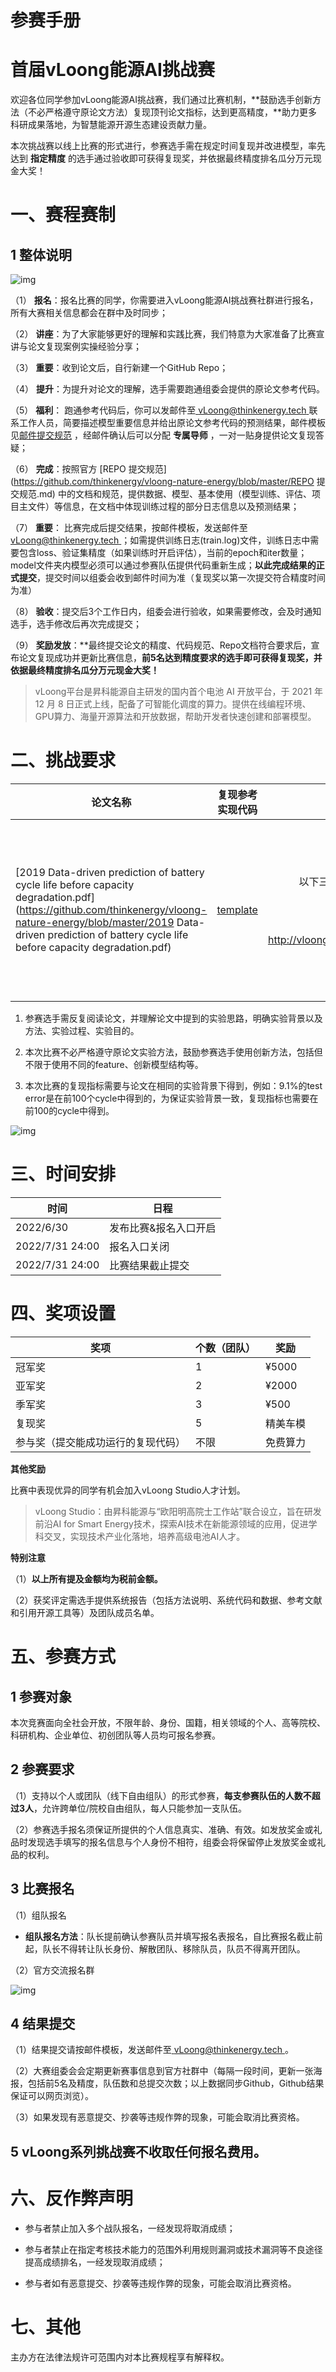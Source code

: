 # 参赛手册

# 首届vLoong能源AI挑战赛

欢迎各位同学参加vLoong能源AI挑战赛，我们通过比赛机制，**鼓励选手创新方法（不必严格遵守原论文方法）复现顶刊论文指标，达到更高精度，**助力更多科研成果落地，为智慧能源开源生态建设贡献力量。

本次挑战赛以线上比赛的形式进行，参赛选手需在规定时间复现并改进模型，率先达到 **指定精度** 的选手通过验收即可获得复现奖，并依据最终精度排名瓜分万元现金大奖！



# 一、赛程赛制

## **1  整体说明**

![img](https://github.com/thinkenergy/vloong-nature-energy/blob/master/static/流程图.jpg)

（1） **报名**：报名比赛的同学，你需要进入vLoong能源AI挑战赛社群进行报名，所有大赛相关信息都会在群中及时同步；

（2） **讲座**：为了大家能够更好的理解和实践比赛，我们特意为大家准备了比赛宣讲与论文复现案例实操经验分享；

（3） **重要**：收到论文后，自行新建一个GitHub Repo；

（4） **提升**：为提升对论文的理解，选手需要跑通组委会提供的原论文参考代码。

（5） **福利**： 跑通参考代码后，你可以发邮件至[ vLoong@thinkenergy.tech ](http://vLoong@thinkenergy.tech)联系工作人员，简要描述模型重要信息并给出原论文参考代码的预测结果，邮件模板见[邮件提交规范](https://github.com/thinkenergy/vloong-nature-energy/blob/master/邮件提交规范.md) ，经邮件确认后可以分配 **专属导师** ，一对一贴身提供论文复现答疑；

（6） **完成**：按照官方  [REPO 提交规范](https://github.com/thinkenergy/vloong-nature-energy/blob/master/REPO 提交规范.md)  中的文档和规范，提供数据、模型、基本使用（模型训练、评估、项目主文件）等信息，在文档中体现训练过程的部分日志信息以及预测结果；

（7） **重要**： 比赛完成后提交结果，按邮件模板，发送邮件至[ vLoong@thinkenergy.tech ](http://vLoong@thinkenergy.tech)；如需提供训练日志(train.log)文件，训练日志中需要包含loss、验证集精度（如果训练时开启评估），当前的epoch和iter数量；model文件夹内模型必须可以通过参赛队伍提供代码重新生成；**以此完成结果的正式提交**，提交时间以组委会收到邮件时间为准（复现奖以第一次提交符合精度时间为准）

（8） **验收**：提交后3个工作日内，组委会进行验收，如果需要修改，会及时通知选手，选手修改后再次完成提交；

（9） **奖励发放**：**最终提交论文的精度、代码规范、Repo文档符合要求后，宣布论文复现成功并更新比赛信息，**前5名达到精度要求的选手即可获得复现奖，并依据最终精度排名瓜分万元现金大奖！**



> vLoong平台是昇科能源自主研发的国内首个电池 AI 开放平台，于 2021 年 12 月 8 日正式上线，配备了可智能化调度的算力。提供在线编程环境、GPU算力、海量开源算法和开放数据，帮助开发者快速创建和部署模型。



# 二、挑战要求

| **论文名称**                                                 | **复现参考实现代码**                                         |                        **复现数据集**                        |                       **复现精度要求**                       |
| ------------------------------------------------------------ | ------------------------------------------------------------ | :----------------------------------------------------------: | :----------------------------------------------------------: |
| [2019 Data-driven prediction of battery cycle life before capacity degradation.pdf](https://github.com/thinkenergy/vloong-nature-energy/blob/master/2019 Data-driven prediction of battery cycle life before capacity degradation.pdf) | [template](https://github.com/thinkenergy/vloong-nature-energy/blob/master/repo_template) | 以下三种数据集使用方式参赛选手可任意选择： <br/> 原作者链接 https://data.matr.io/1 <br/> 腾讯微云链接  <br/> vLoong算力平台链接 http://vloong.thinkenergy.tech/data/datasets/custom/154 | MAPE≤10% （注：第4步“跑通参考代码”无精度要求；评选“复现奖”、“季军奖”、“亚军奖”、“冠军奖”复现精度最低应达到此要求） |

1. 参赛选手需反复阅读论文，并理解论文中提到的实验思路，明确实验背景以及方法、实验过程、实验目的。

1. 本次比赛不必严格遵守原论文实验方法，鼓励参赛选手使用创新方法，包括但不限于使用不同的feature、创新模型结构等。

1. 本次比赛的复现指标需要与论文在相同的实验背景下得到，例如：9.1%的test error是在前100个cycle中得到的，为保证实验背景一致，复现指标也需要在前100的cycle中得到。

![img](https://github.com/thinkenergy/vloong-nature-energy/blob/master/static/image.png)

# **三、时间安排**

| **时间**        | **日程**              |
| --------------- | --------------------- |
| 2022/6/30       | 发布比赛&报名入口开启 |
| 2022/7/31 24:00 | 报名入口关闭          |
| 2022/7/31 24:00 | 比赛结果截止提交      |

# **四、奖项设置**

| **奖项**                           | **个数（团队）** | **奖励** |
| ---------------------------------- | ---------------- | -------- |
| 冠军奖                             | 1                | ¥5000    |
| 亚军奖                             | 2                | ¥2000    |
| 季军奖                             | 3                | ¥500     |
| 复现奖                             | 5                | 精美车模 |
| 参与奖（提交能成功运行的复现代码） | 不限             | 免费算力 |

**其他奖励**

比赛中表现优异的同学有机会加入vLoong Studio人才计划。

> vLoong Studio：由昇科能源与“欧阳明高院士工作站”联合设立，旨在研发前沿AI for Smart Energy技术，探索AI技术在新能源领域的应用，促进学科交叉，实现技术产业化落地，培养高级电池AI人才。



**特别注意**

（1）**以上所有提及金额均为税前金额。**

（2）获奖评定需选手提供系统报告（包括方法说明、系统代码和数据、参考文献和引用开源工具等）及团队成员名单。



# **五、参赛方式**

## 1  参赛对象

本次竞赛面向全社会开放，不限年龄、身份、国籍，相关领域的个人、高等院校、科研机构、企业单位、初创团队等人员均可报名参赛。

## 2  参赛要求

（1）支持以个人或团队（线下自由组队）的形式参赛，**每支参赛队伍的人数不超过3人**，允许跨单位/院校自由组队，每人只能参加一支队伍。

（2）参赛选手报名须保证所提供的个人信息真实、准确、有效。如发放奖金或礼品时发现选手填写的报名信息与个人身份不相符，组委会将保留停止发放奖金或礼品的权利。

## 3  比赛报名

（1）组队报名

- **组队报名方法**：队长提前确认参赛队员并填写报名表报名，自比赛报名截止前起，队长不得转让队长身份、解散团队、移除队员，队员不得离开团队。

（2）官方交流报名群

![img](https://github.com/thinkenergy/vloong-nature-energy/blob/master/static/加入群聊二维码.png)



## 4  结果提交

（1）结果提交请按邮件模板，发送邮件至[ vLoong@thinkenergy.tech ](http://vLoong@thinkenergy.tech)。

（2）大赛组委会会定期更新赛事信息到官方社群中（每隔一段时间，更新一张海报，包括前5名及精度，队伍数和总提交次数；以上数据同步Github，Github结果保证可以网页浏览）。

（3）如果发现有恶意提交、抄袭等违规作弊的现象，可能会取消比赛资格。

## 5  vLoong系列挑战赛不收取任何报名费用。



# 六、反作弊声明

- 参与者禁止加入多个战队报名，一经发现将取消成绩；

- 参与者禁止在指定考核技术能力的范围外利用规则漏洞或技术漏洞等不良途径提高成绩排名，一经发现取消成绩；

- 参与者如有恶意提交、抄袭等违规作弊的现象，可能会取消比赛资格。

# 七、其他

主办方在法律法规许可范围内对本比赛规程享有解释权。